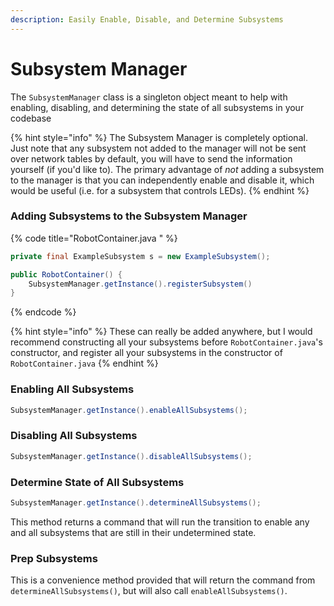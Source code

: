 ```yaml
---
description: Easily Enable, Disable, and Determine Subsystems
---
```


# Subsystem Manager

The `SubsystemManager` class is a singleton object meant to help with enabling, disabling, and determining the state of all subsystems in your codebase

{% hint style="info" %}
The Subsystem Manager is completely optional. Just note that any subsystem not added to the manager will not be sent over network tables by default, you will have to send the information yourself (if you'd like to). The primary advantage of _not_ adding a subsystem to the manager is that you can independently enable and disable it, which would be useful (i.e. for a subsystem that controls LEDs).
{% endhint %}

### Adding Subsystems to the Subsystem Manager

{% code title="RobotContainer.java " %}
```java
private final ExampleSubsystem s = new ExampleSubsystem();

public RobotContainer() {
    SubsystemManager.getInstance().registerSubsystem()
}

```
{% endcode %}

{% hint style="info" %}
These can really be added anywhere, but I would recommend constructing all your subsystems before `RobotContainer.java`'s constructor, and register all your subsystems in the constructor of `RobotContainer.java`
{% endhint %}

### Enabling All Subsystems

```java
SubsystemManager.getInstance().enableAllSubsystems();
```

### Disabling All Subsystems

```java
SubsystemManager.getInstance().disableAllSubsystems();
```

### Determine State of All Subsystems

```java
SubsystemManager.getInstance().determineAllSubsystems();
```

This method returns a command that will run the transition to enable any and all subsystems that are still in their undetermined state.

### Prep Subsystems

This is a convenience method provided that will return the command from `determineAllSubsystems()`, but will also call `enableAllSubsystems()`.
